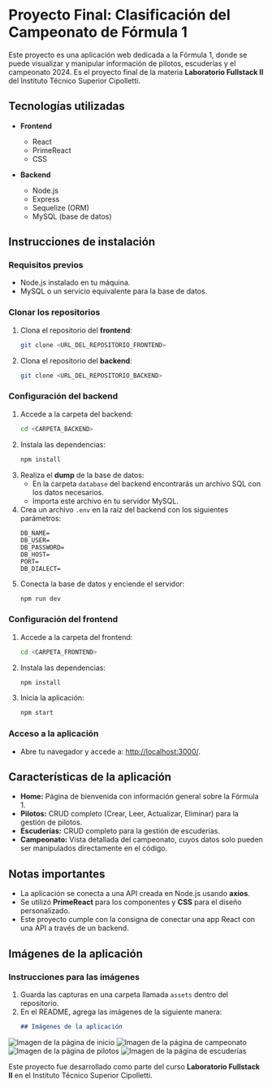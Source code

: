
# Proyecto Final: Clasificación del Campeonato de Fórmula 1

Este proyecto es una aplicación web dedicada a la Fórmula 1, donde se puede visualizar y manipular información de pilotos, escuderías y el campeonato 2024. Es el proyecto final de la materia **Laboratorio Fullstack II** del Instituto Técnico Superior Cipolletti.

## Tecnologías utilizadas

- **Frontend**
  - React
  - PrimeReact
  - CSS

- **Backend**
  - Node.js
  - Express
  - Sequelize (ORM)
  - MySQL (base de datos)

## Instrucciones de instalación

### Requisitos previos
- Node.js instalado en tu máquina.
- MySQL o un servicio equivalente para la base de datos.

### Clonar los repositorios
1. Clona el repositorio del **frontend**:
   ```bash
   git clone <URL_DEL_REPOSITORIO_FRONTEND>
   ```
2. Clona el repositorio del **backend**:
   ```bash
   git clone <URL_DEL_REPOSITORIO_BACKEND>
   ```

### Configuración del backend
1. Accede a la carpeta del backend:
   ```bash
   cd <CARPETA_BACKEND>
   ```
2. Instala las dependencias:
   ```bash
   npm install
   ```
3. Realiza el **dump** de la base de datos:
   - En la carpeta `database` del backend encontrarás un archivo SQL con los datos necesarios.
   - Importa este archivo en tu servidor MySQL.
4. Crea un archivo `.env` en la raíz del backend con los siguientes parámetros:
   ```plaintext
   DB_NAME=
   DB_USER=
   DB_PASSWORD=
   DB_HOST=
   PORT=
   DB_DIALECT=
   ```
5. Conecta la base de datos y enciende el servidor:
   ```bash
   npm run dev
   ```

### Configuración del frontend
1. Accede a la carpeta del frontend:
   ```bash
   cd <CARPETA_FRONTEND>
   ```
2. Instala las dependencias:
   ```bash
   npm install
   ```
3. Inicia la aplicación:
   ```bash
   npm start
   ```

### Acceso a la aplicación
- Abre tu navegador y accede a: [http://localhost:3000/](http://localhost:3000/).

## Características de la aplicación

- **Home:** Página de bienvenida con información general sobre la Fórmula 1.
- **Pilotos:** CRUD completo (Crear, Leer, Actualizar, Eliminar) para la gestión de pilotos.
- **Escuderías:** CRUD completo para la gestión de escuderías.
- **Campeonato:** Vista detallada del campeonato, cuyos datos solo pueden ser manipulados directamente en el código.

## Notas importantes

- La aplicación se conecta a una API creada en Node.js usando **axios**.
- Se utilizó **PrimeReact** para los componentes y **CSS** para el diseño personalizado.
- Este proyecto cumple con la consigna de conectar una app React con una API a través de un backend.

## Imágenes de la aplicación


### Instrucciones para las imágenes
1. Guarda las capturas en una carpeta llamada `assets` dentro del repositorio.
2. En el README, agrega las imágenes de la siguiente manera:
   ```markdown
   ## Imágenes de la aplicación

![Imagen de la página de inicio](https://github.com/ManuCaporaso/tp-final-laborarioII-frontend/blob/main/src/assets/images/Homepage.PNG)
![Imagen de la página de campeonato](https://github.com/ManuCaporaso/tp-final-laborarioII-frontend/blob/main/src/assets/images/CampeonatoPage.PNG)
![Imagen de la página de pilotos](https://github.com/ManuCaporaso/tp-final-laborarioII-frontend/blob/main/src/assets/images/PilotosPage.PNG)
![Imagen de la página de escuderías](https://github.com/ManuCaporaso/tp-final-laborarioII-frontend/blob/main/src/assets/images/EscuderiasPage.PNG)


Este proyecto fue desarrollado como parte del curso **Laboratorio Fullstack II** en el Instituto Técnico Superior Cipolletti.
